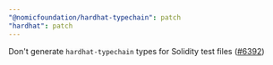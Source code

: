 ```yaml
---
"@nomicfoundation/hardhat-typechain": patch
"hardhat": patch
---
```


Don't generate `hardhat-typechain` types for Solidity test files ([#6392](https://github.com/NomicFoundation/hardhat/issues/6392))
